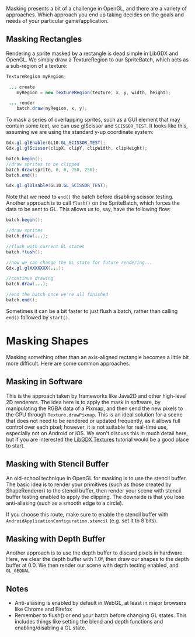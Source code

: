 Masking presents a bit of a challenge in OpenGL, and there are a variety of approaches. Which approach you end up taking decides on the goals and needs of your particular game/application.

## Masking Rectangles

Rendering a sprite masked by a rectangle is dead simple in LibGDX and OpenGL. We simply draw a TextureRegion to our SpriteBatch, which acts as a sub-region of a texture:
```java
TextureRegion myRegion;

 ... create
    myRegion = new TextureRegion(texture, x, y, width, height);

 ... render    
    batch.draw(myRegion, x, y);
```

To mask a series of overlapping sprites, such as a GUI element that may contain some text, we can use glScissor and `SCISSOR_TEST`. It looks like this, assuming we are using the standard y-up coordinate system:

```java
Gdx.gl.glEnable(GL10.GL_SCISSOR_TEST);
Gdx.gl.glScissor(clipX, clipY, clipWidth, clipHeight);

batch.begin();
//draw sprites to be clipped
batch.draw(sprite, 0, 0, 250, 250);
batch.end();

Gdx.gl.glDisable(GL10.GL_SCISSOR_TEST);
```

Note that we need to `end()` the batch before disabling scissor testing. Another approach is to call `flush()` on the SpriteBatch, which forces the data to be sent to GL. This allows us to, say, have the following flow:

```java
batch.begin();

//draw sprites
batch.draw(...);

//flush with current GL states
batch.flush();

//now we can change the GL state for future rendering...
Gdx.gl.glXXXXXXX(...);

//continue drawing
batch.draw(...);

//end the batch once we're all finished
batch.end();
```

Sometimes it can be a bit faster to just flush a batch, rather than calling `end()` followed by `start()`.

# Masking Shapes

Masking something other than an axis-aligned rectangle becomes a little bit more difficult. Here are some common approaches.

## Masking in Software

This is the approach taken by frameworks like Java2D and other high-level 2D renderers. The idea here is to apply the mask in software, by manipulating the RGBA data of a Pixmap, and then send the new pixels to the GPU through `Texture.drawPixmap`. This is an ideal solution for a scene that does not need to be rendered or updated frequently, as it allows full control over each pixel; however, it is not suitable for real-time use, especially not on Android or iOS. We won't discuss this in much detail here, but if you are interested the [LibGDX Textures](LibGDX-Textures) tutorial would be a good place to start.

## Masking with Stencil Buffer

An old-school technique in OpenGL for masking is to use the stencil buffer. The basic idea is to render your primitives (such as those created by ShapeRenderer) to the stencil buffer, then render your scene with stencil buffer testing enabled to apply the clipping. The downside is that you lose anti-aliasing (such as a smooth edge to a circle).

If you choose this route, make sure to enable the stencil buffer with `AndroidApplicationConfiguration.stencil` (e.g. set it to 8 bits). 

## Masking with Depth Buffer

Another approach is to use the depth buffer to discard pixels in hardware. Here, we clear the depth buffer with 1.0f, then draw our shapes to the depth buffer at 0.0. We then render our scene with depth testing enabled, and `GL_GEQUAL`

## Notes

- Anti-aliasing is enabled by default in WebGL, at least in major browsers like Chrome and Firefox
- Remember to flush() or end your batch before changing GL states. This includes things like setting the blend and depth functions and enabling/disabling a GL state.